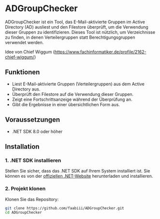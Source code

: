 # ADGroupChecker

ADGroupChecker ist ein Tool, das E-Mail-aktivierte Gruppen im Active Directory (AD) ausliest und den Filestore überprüft, um die Verwendung dieser Gruppen zu identifizieren. Dieses Tool ist nützlich, um Verzeichnisse zu finden, in denen Verteilergruppen statt Berechtigungsgruppen verwendet werden.

Idee von Chief Wiggum (https://www.fachinformatiker.de/profile/2162-chief-wiggum/)

## Funktionen

- Liest E-Mail-aktivierte Gruppen (Verteilergruppen) aus dem Active Directory aus.
- Überprüft den Filestore auf die Verwendung dieser Gruppen.
- Zeigt eine Fortschrittsanzeige während der Überprüfung an.
- Gibt die Ergebnisse in einer übersichtlichen Form aus.

## Voraussetzungen

- .NET SDK 8.0 oder höher

## Installation

### 1. .NET SDK installieren

Stellen Sie sicher, dass das .NET SDK auf Ihrem System installiert ist. Sie können es von der [offiziellen .NET-Website](https://dotnet.microsoft.com/download) herunterladen und installieren.

### 2. Projekt klonen

Klonen Sie das Repository:

```sh
git clone https://github.com/faabiii/ADGroupChecker.git
cd ADGroupChecker
